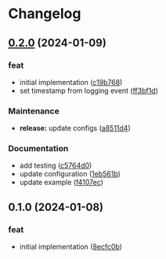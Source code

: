 # Changelog

## [0.2.0](https://github.com/xseman/log4js-appender-cloudwatch/compare/v0.1.0...v0.2.0) (2024-01-09)


### feat

* initial implementation ([c19b768](https://github.com/xseman/log4js-appender-cloudwatch/commit/c19b768bb183c477fbc939643ce699c83f14ffda))
* set timestamp from logging event ([ff3bf1d](https://github.com/xseman/log4js-appender-cloudwatch/commit/ff3bf1da26e67d641b810a76853711a82e4a0334))


### Maintenance

* **release:** update configs ([a8511d4](https://github.com/xseman/log4js-appender-cloudwatch/commit/a8511d40c3d3403f98c8172b96ea733b0c466c2c))


### Documentation

* add testing ([c5764d0](https://github.com/xseman/log4js-appender-cloudwatch/commit/c5764d0663c2434bd539babf778ad025e16f8251))
* update configuration ([1eb561b](https://github.com/xseman/log4js-appender-cloudwatch/commit/1eb561b0bc1edc460592d98e9d428455daa86c9f))
* update example ([f4107ec](https://github.com/xseman/log4js-appender-cloudwatch/commit/f4107ec7be48679446dab7f578b61bae0d2fcebc))

## 0.1.0 (2024-01-08)


### feat

* initial implementation ([8ecfc0b](https://github.com/xseman/log4js-appender-cloudwatch/commit/8ecfc0bb9548de1d5595317f19d695dcf06a8272))
